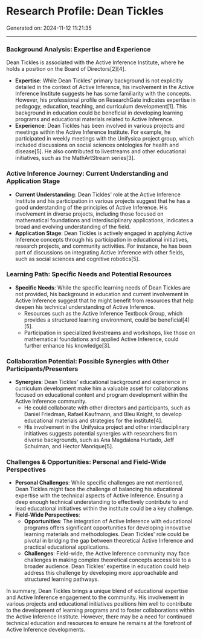 # Research Profile: Dean Tickles

Generated on: 2024-11-12 11:21:35

---

### Background Analysis: Expertise and Experience

Dean Tickles is associated with the Active Inference Institute, where he holds a position on the Board of Directors[2][4].

- **Expertise**: While Dean Tickles' primary background is not explicitly detailed in the context of Active Inference, his involvement in the Active Inference Institute suggests he has some familiarity with the concepts. However, his professional profile on ResearchGate indicates expertise in pedagogy, education, teaching, and curriculum development[1]. This background in education could be beneficial in developing learning programs and educational materials related to Active Inference.
- **Experience**: Dean Tickles has been involved in various projects and meetings within the Active Inference Institute. For example, he participated in weekly meetings with the Unifysica project group, which included discussions on social sciences ontologies for health and disease[5]. He also contributed to livestreams and other educational initiatives, such as the MathArtStream series[3].

### Active Inference Journey: Current Understanding and Application Stage

- **Current Understanding**: Dean Tickles' role at the Active Inference Institute and his participation in various projects suggest that he has a good understanding of the principles of Active Inference. His involvement in diverse projects, including those focused on mathematical foundations and interdisciplinary applications, indicates a broad and evolving understanding of the field.
- **Application Stage**: Dean Tickles is actively engaged in applying Active Inference concepts through his participation in educational initiatives, research projects, and community activities. For instance, he has been part of discussions on integrating Active Inference with other fields, such as social sciences and cognitive robotics[5].

### Learning Path: Specific Needs and Potential Resources

- **Specific Needs**: While the specific learning needs of Dean Tickles are not provided, his background in education and current involvement in Active Inference suggest that he might benefit from resources that help deepen his technical understanding of Active Inference.
  - Resources such as the Active Inference Textbook Group, which provides a structured learning environment, could be beneficial[4][5].
  - Participation in specialized livestreams and workshops, like those on mathematical foundations and applied Active Inference, could further enhance his knowledge[3].

### Collaboration Potential: Possible Synergies with Other Participants/Presenters

- **Synergies**: Dean Tickles' educational background and experience in curriculum development make him a valuable asset for collaborations focused on educational content and program development within the Active Inference community.
  - He could collaborate with other directors and participants, such as Daniel Friedman, Rafael Kaufmann, and Bleu Knight, to develop educational materials and strategies for the institute[4].
  - His involvement in the Unifysica project and other interdisciplinary initiatives suggests potential synergies with researchers from diverse backgrounds, such as Ana Magdalena Hurtado, Jeff Schulman, and Hector Manrique[5].

### Challenges & Opportunities: Personal and Field-Wide Perspectives

- **Personal Challenges**: While specific challenges are not mentioned, Dean Tickles might face the challenge of balancing his educational expertise with the technical aspects of Active Inference. Ensuring a deep enough technical understanding to effectively contribute to and lead educational initiatives within the institute could be a key challenge.
- **Field-Wide Perspectives**:
  - **Opportunities**: The integration of Active Inference with educational programs offers significant opportunities for developing innovative learning materials and methodologies. Dean Tickles' role could be pivotal in bridging the gap between theoretical Active Inference and practical educational applications.
  - **Challenges**: Field-wide, the Active Inference community may face challenges in making complex theoretical concepts accessible to a broader audience. Dean Tickles' expertise in education could help address this challenge by developing more approachable and structured learning pathways.

In summary, Dean Tickles brings a unique blend of educational expertise and Active Inference engagement to the community. His involvement in various projects and educational initiatives positions him well to contribute to the development of learning programs and to foster collaborations within the Active Inference Institute. However, there may be a need for continued technical education and resources to ensure he remains at the forefront of Active Inference developments.